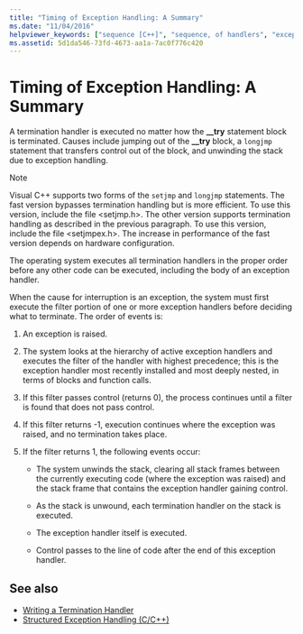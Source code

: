 ```yaml
---
title: "Timing of Exception Handling: A Summary"
ms.date: "11/04/2016"
helpviewer_keywords: ["sequence [C++]", "sequence, of handlers", "exception handling [C++], timing", "setjmpex.h", "termination handlers [C++], timing", "setjmp.h", "handlers [C++], order of exception", "structured exception handling [C++], timing"]
ms.assetid: 5d1da546-73fd-4673-aa1a-7ac0f776c420
---
```

# Timing of Exception Handling: A Summary

A termination handler is executed no matter how the **__try** statement block is terminated. Causes include jumping out of the **__try** block, a `longjmp` statement that transfers control out of the block, and unwinding the stack due to exception handling.

> [!NOTE]
>  Visual C++ supports two forms of the `setjmp` and `longjmp` statements. The fast version bypasses termination handling but is more efficient. To use this version, include the file \<setjmp.h>. The other version supports termination handling as described in the previous paragraph. To use this version, include the file \<setjmpex.h>. The increase in performance of the fast version depends on hardware configuration.

The operating system executes all termination handlers in the proper order before any other code can be executed, including the body of an exception handler.

When the cause for interruption is an exception, the system must first execute the filter portion of one or more exception handlers before deciding what to terminate. The order of events is:

1. An exception is raised.

1. The system looks at the hierarchy of active exception handlers and executes the filter of the handler with highest precedence; this is the exception handler most recently installed and most deeply nested, in terms of blocks and function calls.

1. If this filter passes control (returns 0), the process continues until a filter is found that does not pass control.

1. If this filter returns -1, execution continues where the exception was raised, and no termination takes place.

1. If the filter returns 1, the following events occur:

   - The system unwinds the stack, clearing all stack frames between the currently executing code (where the exception was raised) and the stack frame that contains the exception handler gaining control.

   - As the stack is unwound, each termination handler on the stack is executed.

   - The exception handler itself is executed.

   - Control passes to the line of code after the end of this exception handler.

## See also

- [Writing a Termination Handler](../cpp/writing-a-termination-handler.md)
- [Structured Exception Handling (C/C++)](../cpp/structured-exception-handling-c-cpp.md)
